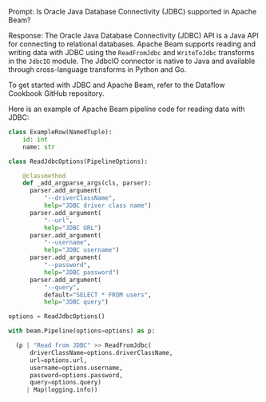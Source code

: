 Prompt:
Is Oracle Java Database Connectivity (JDBC) supported in Apache Beam?

Response:
The Oracle Java Database Connectivity (JDBC) API is a Java API for connecting to relational databases. Apache Beam supports reading and writing data with JDBC using the `ReadFromJdbc` and `WriteToJdbc` transforms in the `JdbcIO` module. The JdbcIO connector is native to Java and available through cross-language transforms in Python and Go.

To get started with JDBC and Apache Beam, refer to the Dataflow Cookbook GitHub repository.

Here is an example of Apache Beam pipeline code for reading data with JDBC:

```python
class ExampleRow(NamedTuple):
    id: int
    name: str

class ReadJdbcOptions(PipelineOptions):

    @classmethod
    def _add_argparse_args(cls, parser):
      parser.add_argument(
          "--driverClassName",
          help="JDBC driver class name")
      parser.add_argument(
          "--url",
          help="JDBC URL")
      parser.add_argument(
          "--username",
          help="JDBC username")
      parser.add_argument(
          "--password",
          help="JDBC password")
      parser.add_argument(
          "--query",
          default="SELECT * FROM users",
          help="JDBC query")

options = ReadJdbcOptions()

with beam.Pipeline(options=options) as p:

  (p | "Read from JDBC" >> ReadFromJdbc(
      driverClassName=options.driverClassName,
      url=options.url,
      username=options.username,
      password=options.password,
      query=options.query)
     | Map(logging.info))
```
